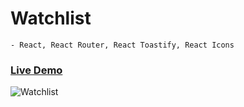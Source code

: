 # Watchlist

```
- React, React Router, React Toastify, React Icons
```

### <a href="https://watchlistou.netlify.app/">Live Demo</a>

<img alt="Watchlist" src="https://raw.githubusercontent.com/oguzhanuyanik-sr/react-watchlist/master/screenshot.png" />
